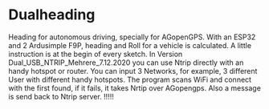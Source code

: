 # Dualheading
Heading for autonomous driving, specially for AGopenGPS. 
With an ESP32 and 2 Ardusimple F9P, heading and Roll for a vehicle is calculated. 
A little instruction is at the begin of every sketch. 
In Version Dual_USB_NTRIP_Mehrere_7.12.2020 you can use Ntrip directly with an handy hotspot or router.
You can input 3 Networks, for example, 3 different User with different handy hotspots.
The program scans WiFi and connect with the first found, if it fails, it takes Nrtip over AGopengps.
Also a message is send back to Ntrip server. !!!!!
